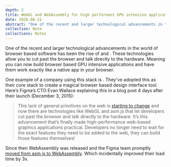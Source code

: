```yaml
---
depth: 2
title: WebGL and WebAssembly for high performant GPU intensive applications
date: 2020-06-21
abstract: "One of the recent and larger technological advancements in the world of browser based software has been the rise of WebGl and WebAssembly. These technologies allow you to cut past the browser and talk directly to the hardware. Meaning you can now build browser based GPU intensive applications and have them work exactly like a native app in your browser."
collection: Note
collections: Notes
---
```

One of the recent and larger technological advancements in the world of browser based software has been the rise of <inter-link href="webgl"></inter-link> and <inter-link href="webassembly"></inter-link>. These technologies allow you to cut past the browser and talk directly to the hardware. Meaning you can now build browser based GPU intensive applications and have them work exactly like a native app in your browser.

One example of a company using this stack is <inter-link href="figma"></inter-link>. They've adopted this as their core stack to create a magical browser based design interface tool. Here’s Figma’s CTO Evan Wallace explaining this in a blog post 4 days after their launch (December 3, 2015):

> This lack of general primitives on the web is [starting to change](https://extensiblewebmanifesto.org/) and now there are technologies like WebGL and asm.js that let developers cut past the browser and talk directly to the hardware. It’s this advancement that’s finally made high-performance web-based graphics applications practical. Developers no longer need to wait for the exact features they need to be added to the web, they can build those features themselves!

Since then WebAssembly was released and the Figma team promptly [moved from asm.js to WebAssembly](https://www.figma.com/blog/webassembly-cut-figmas-load-time-by-3x/). Which incidentally improved their load time by 3x.